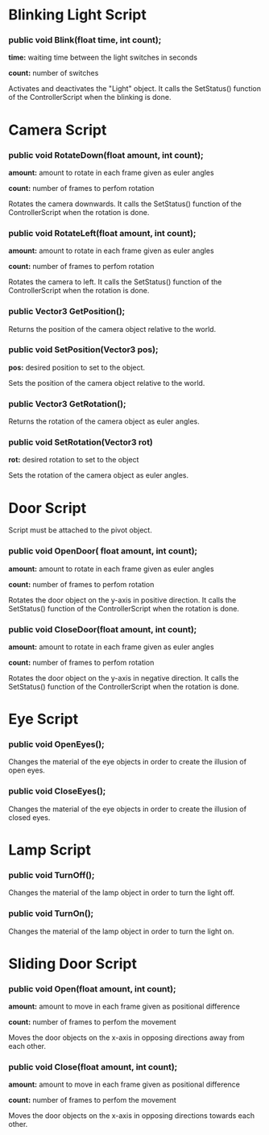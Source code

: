 # Blinking Light Script
### public void Blink(float time, int count);
__time:__ waiting time between the light switches in seconds

__count:__ number of switches

Activates and deactivates the "Light" object.
It calls the SetStatus() function of the ControllerScript when the blinking is done.

# Camera Script

### public void RotateDown(float amount, int count);
__amount:__ amount to rotate in each frame given as euler angles

__count:__ number of frames to perfom rotation

Rotates the camera downwards.
It calls the SetStatus() function of the ControllerScript when the rotation is done.

### public void RotateLeft(float amount, int count);
__amount:__ amount to rotate in each frame given as euler angles

__count:__ number of frames to perfom rotation

Rotates the camera to left.
It calls the SetStatus() function of the ControllerScript when the rotation is done.

### public Vector3 GetPosition();
Returns the position of the camera object relative to the world.

### public void SetPosition(Vector3 pos);
__pos:__ desired position to set to the object.

Sets the position of the camera object relative to the world.

### public Vector3 GetRotation();
Returns the rotation of the camera object as euler angles.

### public void SetRotation(Vector3 rot)
__rot:__ desired rotation to set to the object

Sets the rotation of the camera object as euler angles.

# Door Script
Script must be attached to the pivot object.
### public void OpenDoor( float amount, int count);
__amount:__ amount to rotate in each frame given as euler angles

__count:__ number of frames to perfom rotation

Rotates the door object on the y-axis in positive direction.
It calls the SetStatus() function of the ControllerScript when the rotation is done.

### public void CloseDoor(float amount, int count);
__amount:__ amount to rotate in each frame given as euler angles

__count:__ number of frames to perfom rotation

Rotates the door object on the y-axis in negative direction.
It calls the SetStatus() function of the ControllerScript when the rotation is done.


# Eye Script
### public void OpenEyes();
Changes the material of the eye objects in order to create the illusion of open eyes.

### public void CloseEyes();
Changes the material of the eye objects in order to create the illusion of closed eyes.


# Lamp Script
### public void TurnOff();
Changes the material of the lamp object in order to turn the light off.

### public void TurnOn();
Changes the material of the lamp object in order to turn the light on.


# Sliding Door Script
### public void Open(float amount, int count);
__amount:__ amount to move in each frame given as positional difference

__count:__ number of frames to perfom the movement

Moves the door objects on the x-axis in opposing directions away from each other.

### public void Close(float amount, int count);
__amount:__ amount to move in each frame given as positional difference

__count:__ number of frames to perfom the movement

Moves the door objects on the x-axis in opposing directions towards each other.

